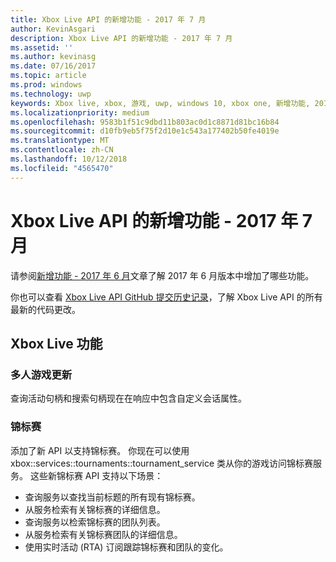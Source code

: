 ```yaml
---
title: Xbox Live API 的新增功能 - 2017 年 7 月
author: KevinAsgari
description: Xbox Live API 的新增功能 - 2017 年 7 月
ms.assetid: ''
ms.author: kevinasg
ms.date: 07/16/2017
ms.topic: article
ms.prod: windows
ms.technology: uwp
keywords: Xbox live, xbox, 游戏, uwp, windows 10, xbox one, 新增功能, 2017 年 7 月
ms.localizationpriority: medium
ms.openlocfilehash: 9583b1f51c9dbd11b803ac0d1c8871d81bc16b84
ms.sourcegitcommit: d10fb9eb5f75f2d10e1c543a177402b50fe4019e
ms.translationtype: MT
ms.contentlocale: zh-CN
ms.lasthandoff: 10/12/2018
ms.locfileid: "4565470"
---
```

# <a name="whats-new-for-the-xbox-live-apis---july-2017"></a>Xbox Live API 的新增功能 - 2017 年 7 月

请参阅[新增功能 - 2017 年 6 月](1706-whats-new.md)文章了解 2017 年 6 月版本中增加了哪些功能。

你也可以查看 [Xbox Live API GitHub 提交历史记录](https://github.com/Microsoft/xbox-live-api/commits/master)，了解 Xbox Live API 的所有最新的代码更改。

## <a name="xbox-live-features"></a>Xbox Live 功能

### <a name="multiplayer-updates"></a>多人游戏更新

查询活动句柄和搜索句柄现在在响应中包含自定义会话属性。

### <a name="tournaments"></a>锦标赛

添加了新 API 以支持锦标赛。 你现在可以使用 xbox::services::tournaments::tournament_service 类从你的游戏访问锦标赛服务。
这些新锦标赛 API 支持以下场景：
* 查询服务以查找当前标题的所有现有锦标赛。
* 从服务检索有关锦标赛的详细信息。
* 查询服务以检索锦标赛的团队列表。
* 从服务检索有关锦标赛团队的详细信息。
* 使用实时活动 (RTA) 订阅跟踪锦标赛和团队的变化。
